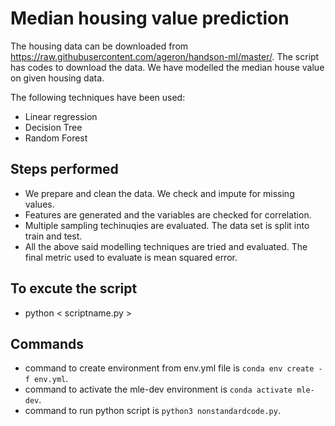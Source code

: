 # Median housing value prediction

The housing data can be downloaded from https://raw.githubusercontent.com/ageron/handson-ml/master/. The script has codes to download the data. We have modelled the median house value on given housing data. 

The following techniques have been used: 

 - Linear regression
 - Decision Tree
 - Random Forest

## Steps performed

 - We prepare and clean the data. We check and impute for missing values.
 - Features are generated and the variables are checked for correlation.
 - Multiple sampling techinuqies are evaluated. The data set is split into train and test.
 - All the above said modelling techniques are tried and evaluated. The final metric used to evaluate is mean squared error.

## To excute the script

 - python < scriptname.py >

## Commands

 - command to create environment from env.yml file is  ```conda env create -f env.yml```.
 - command to activate the mle-dev environment is  ```conda activate mle-dev```.
 - command to run python script is ```python3 nonstandardcode.py```.

